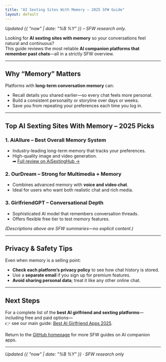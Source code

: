 ```yaml
---
title: "AI Sexting Sites With Memory – 2025 SFW Guide"
layout: default
---
```


*Updated {{ "now" | date: "%B %Y" }} – SFW research only.*

Looking for **AI sexting sites with memory** so your conversations feel natural and continuous?  
This guide reviews the most reliable **AI companion platforms that remember past chats**—all in a strictly SFW overview.

---

## Why “Memory” Matters
Platforms with **long-term conversation memory** can:
* Recall details you shared earlier—so every chat feels more personal.
* Build a consistent personality or storyline over days or weeks.
* Save you from repeating your preferences each time you log in.

---

## Top AI Sexting Sites With Memory – 2025 Picks

### 1. **AiAllure** – Best Overall Memory System
* Industry-leading long-term memory that tracks your preferences.
* High-quality image and video generation.  
➡ [Full review on AiSextingHub →](https://www.aisextinghub.com/blog/best-ai-girlfriend-apps-2025)

### 2. **OurDream** – Strong for Multimedia + Memory
* Combines advanced memory with **voice and video chat**.
* Ideal for users who want both realistic chat and rich media.

### 3. **GirlfriendGPT** – Conversational Depth
* Sophisticated AI model that remembers conversation threads.
* Offers flexible free tier to test memory features.

*(Descriptions above are SFW summaries—no explicit content.)*

---

## Privacy & Safety Tips
Even when memory is a selling point:
* **Check each platform’s privacy policy** to see how chat history is stored.
* Use a **separate email** if you sign up for premium features.
* **Avoid sharing personal data**; treat it like any other online chat.

---

## Next Steps
For a complete list of the **best AI girlfriend and sexting platforms**—including free and paid options—  
👉 see our main guide: [Best AI Girlfriend Apps 2025](https://www.aisextinghub.com/blog/best-ai-girlfriend-apps-2025).

Return to the [GitHub homepage](https://ai-companion-guides.github.io/) for more SFW guides on AI companion apps.

---

*Updated {{ "now" | date: "%B %Y" }} · SFW research only*
